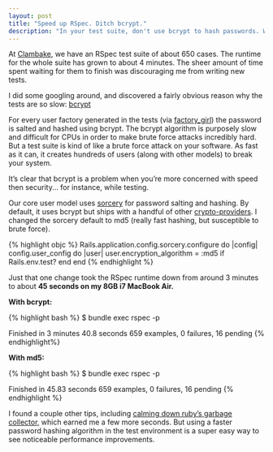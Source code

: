 ```yaml
---
layout: post
title: "Speed up RSpec. Ditch bcrypt."
description: "In your test suite, don't use bcrypt to hash passwords. Way to slow! Use something like md5 in your tests for a runtime boost."
---
```


At [Clambake](http://clambakeapp.com), we have an RSpec test suite of about 650 cases. The runtime for the whole suite has grown to about 4 minutes. The sheer amount of time spent waiting for them to finish was discouraging me from writing new tests.

I did some googling around, and discovered a fairly obvious reason why the tests are so slow: [bcrypt](http://en.wikipedia.org/wiki/Bcrypt)

For every user factory generated in the tests (via [factory_girl](https://github.com/thoughtbot/factory_girl)) the password is salted and hashed using bcrypt. The bcrypt algorithm is purposely slow and difficult for CPUs in order to make brute force attacks incredibly hard. But a test suite is kind of like a brute force attack on your software. As fast as it can, it creates hundreds of users (along with other models) to break your system.

It’s clear that bcrypt is a problem when you’re more concerned with speed then security... for instance, while testing.

Our core user model uses [sorcery](https://github.com/NoamB/sorcery) for password salting and hashing. By default, it uses bcrypt but ships with a handful of other [crypto-providers](https://github.com/NoamB/sorcery/tree/master/lib/sorcery/crypto_providers). I changed the sorcery default to md5 (really fast hashing, but susceptible to brute force).

{% highlight objc %}
Rails.application.config.sorcery.configure do |config|
  config.user_config do |user|
    user.encryption_algorithm = :md5 if Rails.env.test?
  end
end
{% endhighlight %}

Just that one change took the RSpec runtime down from around 3 minutes to about **45 seconds on my 8GB i7 MacBook Air.**

**With bcrypt:**

{% highlight bash %}
$ bundle exec rspec -p

Finished in 3 minutes 40.8 seconds
659 examples, 0 failures, 16 pending
{% endhighlight%}

**With md5:**

{% highlight bash %}
$ bundle exec rspec -p

Finished in 45.83 seconds
659 examples, 0 failures, 16 pending
{% endhighlight %}

I found a couple other tips, including [calming down ruby’s garbage collector,](https://gist.github.com/linjian/3141510) which earned me a few more seconds. But using a faster password hashing algorithm in the test environment is a super easy way to see noticeable performance improvements.

